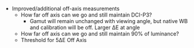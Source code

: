 - Improved/additional off-axis measurements
    - How far off axis can we go and still maintain DCI-P3?
        - Gamut will remain unchanged with viewing angle, but native WB and calibration will be off. Larger ∆E at angle
    - How far off axis can we go and still maintain 90% of luminance?
    - Threshold for 5∆E Off Axis